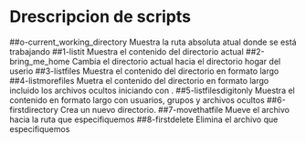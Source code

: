 # Drescripcion de scripts
##o-current_working_directory
Muestra la ruta absoluta atual donde se está trabajando
##1-listit
Muestra el contenido del directorio actual
##2-bring_me_home
Cambia el directorio actual hacia el directorio hogar del userio
##3-listfiles
Muestra el contenido del directorio en formato largo
##4-listmorefiles
Muetra el contenido del directorio en formato largo incluido los archivos ocultos iniciando con .
##5-listfilesdigitonly
Muestra el contenido en formato largo con usuarios, grupos y archivos ocultos
##6-firstdirectory
Crea un nuevo directorio.
##7-movethatfile
Mueve el archivo hacia la ruta que especifiquemos
##8-firstdelete
Elimina el archivo que especifiquemos

